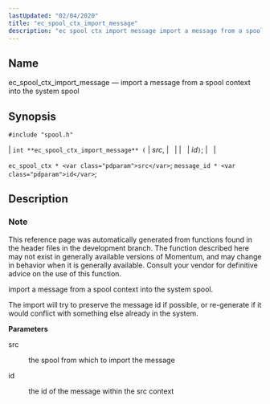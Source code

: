 ```yaml
---
lastUpdated: "02/04/2020"
title: "ec_spool_ctx_import_message"
description: "ec spool ctx import message import a message from a spool context into the system spool int ec spool ctx import message src id ec spool ctx src message id id This reference page was automatically generated from functions found in the header files in the development branch The function..."
---
```


<a name="apis.ec_spool_ctx_import_message"></a> 
## Name

ec_spool_ctx_import_message — import a message from a spool context into the system spool

## Synopsis

`#include "spool.h"`

| `int **ec_spool_ctx_import_message** (` | <var class="pdparam">src</var>, |   |
|   | <var class="pdparam">id</var>`)`; |   |

`ec_spool_ctx * <var class="pdparam">src</var>`;
`message_id * <var class="pdparam">id</var>`;<a name="idp62361776"></a> 
## Description

### Note

This reference page was automatically generated from functions found in the header files in the development branch. The function described here may not exist in generally available versions of Momentum, and may change in behavior when it is generally available. Consult your vendor for definitive advice on the use of this function.

import a message from a spool context into the system spool.

The import will try to preserve the message id if possible, or re-generate if it would conflict with something else already in the system.

**<a name="idp62365264"></a> Parameters**

<dl class="variablelist">

<dt>src</dt>

<dd>

the spool from which to import the message

</dd>

<dt>id</dt>

<dd>

the id of the message within the src context

</dd>

</dl>
